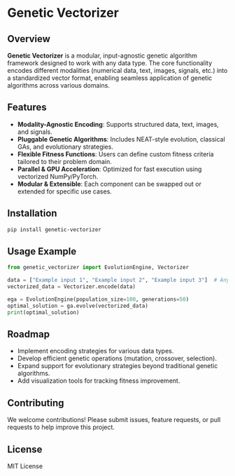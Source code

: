 # Genetic Vectorizer

## Overview
**Genetic Vectorizer** is a modular, input-agnostic genetic algorithm framework designed to work with any data type. The core functionality encodes different modalities (numerical data, text, images, signals, etc.) into a standardized vector format, enabling seamless application of genetic algorithms across various domains.

## Features
- **Modality-Agnostic Encoding**: Supports structured data, text, images, and signals.
- **Pluggable Genetic Algorithms**: Includes NEAT-style evolution, classical GAs, and evolutionary strategies.
- **Flexible Fitness Functions**: Users can define custom fitness criteria tailored to their problem domain.
- **Parallel & GPU Acceleration**: Optimized for fast execution using vectorized NumPy/PyTorch.
- **Modular & Extensible**: Each component can be swapped out or extended for specific use cases.

## Installation
```bash
pip install genetic-vectorizer
```

## Usage Example
```python
from genetic_vectorizer import EvolutionEngine, Vectorizer

data = ["Example input 1", "Example input 2", "Example input 3"]  # Any input type
vectorized_data = Vectorizer.encode(data)

ega = EvolutionEngine(population_size=100, generations=50)
optimal_solution = ga.evolve(vectorized_data)
print(optimal_solution)
```

## Roadmap
- Implement encoding strategies for various data types.
- Develop efficient genetic operations (mutation, crossover, selection).
- Expand support for evolutionary strategies beyond traditional genetic algorithms.
- Add visualization tools for tracking fitness improvement.

## Contributing
We welcome contributions! Please submit issues, feature requests, or pull requests to help improve this project.

## License
MIT License

